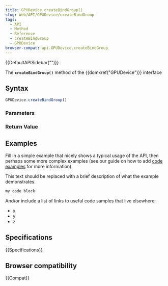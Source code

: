 ```yaml
---
title: GPUDevice.createBindGroup()
slug: Web/API/GPUDevice/createBindGroup
tags:
  - API
  - Method
  - Reference
  - createBindGroup
  - GPUDevice
browser-compat: api.GPUDevice.createBindGroup
---
```

{{DefaultAPISidebar("")}}

The **`createBindGroup()`** method of the {{domxref("GPUDevice")}} interface 

## Syntax

```js
GPUDevice.createBindGroup()
```

### Parameters



### Return Value



## Examples

Fill in a simple example that nicely shows a typical usage of the API, then perhaps some more complex examples (see our guide on how to add [code examples](/en-US/docs/MDN/Contribute/Structures/Code_examples) for more information).

This text should be replaced with a brief description of what the example demonstrates.

```js
my code block
```

And/or include a list of links to useful code samples that live elsewhere:

*   x
*   y
*   z

## Specifications

{{Specifications}}

## Browser compatibility

{{Compat}}

